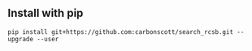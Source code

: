 ## Install with pip

```
pip install git+https://github.com:carbonscott/search_rcsb.git --upgrade --user
```
